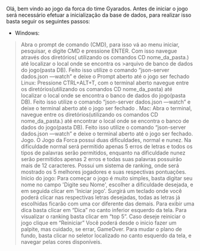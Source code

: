 Olá, bem vindo ao jogo da forca do time Gyarados.
Antes de iniciar o jogo será necessário efetuar a inicialização da base de dados, para realizar isso basta seguir os seguintes passos:
* Windows:
>Abra o prompt de comando (CMD), para isso vá ao menu iniciar, pesquisar, e digite CMD e pressione ENTER.
>Com isso navegue através dos diretórios( utilizando os comandos CD nome_da_pasta.) até localizar o local onde se encontra os >arquivo de banco de dados do jogo(pasta DB).
>Feito isso utilize o comando “json-server dados.json —watch” e deixe o Prompt aberto até o jogo ser fechado 
Linux:
Pressione CTRL+ALT+T, com o terminal aberto navegue entre os diretórios(utilizando os comandos CD nome_da_pasta) até localizar o local onde se encontra o banco de dados do jogo(pasta DB).
Feito isso utilize o comando “json-server dados.json —watch” e deixe o terminal aberto até o jogo ser fechado .
Mac:
Abra o terminal, navegue entre os diretórios(utilizando os comandos CD nome_da_pasta.) até encontrar o local onde se encontra o banco de dados do jogo(pasta DB).
Feito isso utilize o comando “json-server dados.json —watch” e deixe o terminal aberto até o jogo ser fechado.
Jogo.
O Jogo da Forca possui duas dificuldades, normal e nunez. Na dificuldade normal será permitido apenas 5 erros de letras e todos os tipos de palavras serão permitidos, enquanto na dificuldade nunez serão permitidos apenas 2 erros e todas suas palavras possuirão mais de 12 caracteres. 
Possui um sistema de ranking, onde será mostrado os 5 melhores jogadores e suas respectivas pontuações.
Inicio do jogo: 
Para começar o jogo é muito simples, basta digitar seu nome no campo 'Digite seu Nome', escolher a dificuldade desejada, e em seguida clicar em 'Iniciar jogo'. Surgirá um teclado onde você poderá clicar nas respectivas letras desejadas, todas as letras já escolhidas ficarão com uma cor diferente das demais.
Para exibir uma dica basta clicar em “Dica” no canto inferior esquerdo da tela.
Para visualizar o ranking basta clicar em “top 5”.
Caso deseje reiniciar o jogo clique em “Reiniciar”
Você poderá desde o inicio fazer um palpite, mas cuidado, se errar, GameOver. 
Para mudar o plano de fundo, basta clicar no seletor localizado no canto esquerdo da tela, e navegar pelas cores disponíveis. 
